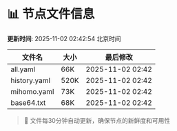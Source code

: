 # 📊 节点文件信息

**更新时间**: 2025-11-02 02:42:54 北京时间

| 文件名 | 大小 | 最后修改 |
|--------|------|----------|
| all.yaml | 66K | 2025-11-02 02:42 |
| history.yaml | 520K | 2025-11-02 02:42 |
| mihomo.yaml | 73K | 2025-11-02 02:42 |
| base64.txt | 68K | 2025-11-02 02:42 |

> 🔄 文件每30分钟自动更新，确保节点的新鲜度和可用性
